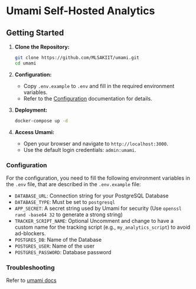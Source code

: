# Umami Self-Hosted Analytics

## Getting Started

1.  **Clone the Repository:**

    ```bash
    git clone https://github.com/MLSAKIIT/umami.git
    cd umami
    ```

2.  **Configuration:**

    - Copy `.env.example` to `.env` and fill in the required environment variables.
    - Refer to the [Configuration](#configuration) documentation for details.

3.  **Deployment:**

    ```bash
    docker-compose up -d
    ```

4.  **Access Umami:**

    - Open your browser and navigate to `http://localhost:3000`.
    - Use the default login credentials: `admin:umami`.

### Configuration

For the configuration, you need to fill the following environment variables in the `.env` file, that are described in the `.env.example` file:

- `DATABASE_URL`: Connection string for your PostgreSQL Database
- `DATABASE_TYPE`: Must be set to `postgresql`
- `APP_SECRET`: A secret string used by Umami for security (Use `openssl rand -base64 32` to generate a strong string)
- `TRACKER_SCRIPT_NAME`: Optional Uncomment and change to have a custom name for the tracking script (e.g., `my_analytics_script`) to avoid ad-blockers.
- `POSTGRES_DB`: Name of the Database
- `POSTGRES_USER`: Name of the user
- `POSTGRES_PASSWORD`: Database password

### Troubleshooting

Refer to [umami docs](https://umami.is/docs)
